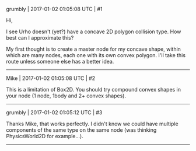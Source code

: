 grumbly | 2017-01-02 01:05:08 UTC | #1

Hi,

I see Urho doesn't (yet?) have a concave 2D polygon collision type. How best can I approximate this?

My first thought is to create a master node for my concave shape, within which are many nodes, each one with its own convex polygon. I'll take this route unless someone else has a better idea.

-------------------------

Mike | 2017-01-02 01:05:08 UTC | #2

This is a limitation of Box2D. You should try compound convex shapes in your node (1 node, 1body and 2+ convex shapes).

-------------------------

grumbly | 2017-01-02 01:05:12 UTC | #3

Thanks Mike, that works perfectly. I didn't know we could have multiple components of the same type on the same node (was thinking PhysicsWorld2D for example...).

-------------------------

